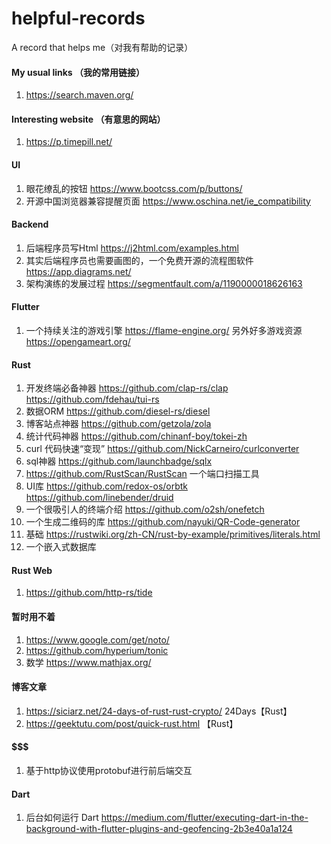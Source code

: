 # helpful-records
A record that helps me（对我有帮助的记录）

#### My usual links （我的常用链接）

1. https://search.maven.org/

#### Interesting website （有意思的网站）

1. https://p.timepill.net/

#### UI

1. 眼花缭乱的按钮 https://www.bootcss.com/p/buttons/
2. 开源中国浏览器兼容提醒页面 https://www.oschina.net/ie_compatibility


#### Backend

1. 后端程序员写Html https://j2html.com/examples.html
2. 其实后端程序员也需要画图的，一个免费开源的流程图软件 https://app.diagrams.net/
3. 架构演练的发展过程 https://segmentfault.com/a/1190000018626163

#### Flutter

1. 一个持续关注的游戏引擎 https://flame-engine.org/  另外好多游戏资源 https://opengameart.org/

#### Rust
1. 开发终端必备神器 https://github.com/clap-rs/clap  https://github.com/fdehau/tui-rs
2. 数据ORM https://github.com/diesel-rs/diesel
3. 博客站点神器 https://github.com/getzola/zola
4. 统计代码神器 https://github.com/chinanf-boy/tokei-zh
5. curl 代码快速“变现” https://github.com/NickCarneiro/curlconverter
6. sql神器 https://github.com/launchbadge/sqlx
7. https://github.com/RustScan/RustScan 一个端口扫描工具
8. UI库 https://github.com/redox-os/orbtk  https://github.com/linebender/druid
9. 一个很吸引人的终端介绍 https://github.com/o2sh/onefetch
10. 一个生成二维码的库 https://github.com/nayuki/QR-Code-generator
11. 基础 https://rustwiki.org/zh-CN/rust-by-example/primitives/literals.html
12. 一个嵌入式数据库

#### Rust Web
1. https://github.com/http-rs/tide

#### 暂时用不着
1. https://www.google.com/get/noto/
2. https://github.com/hyperium/tonic
3. 数学 https://www.mathjax.org/ 

#### 博客文章
1. https://siciarz.net/24-days-of-rust-rust-crypto/ 24Days【Rust】
2. https://geektutu.com/post/quick-rust.html 【Rust】


#### $$$$$$$
1. 基于http协议使用protobuf进行前后端交互


#### Dart
1. 后台如何运行 Dart https://medium.com/flutter/executing-dart-in-the-background-with-flutter-plugins-and-geofencing-2b3e40a1a124
